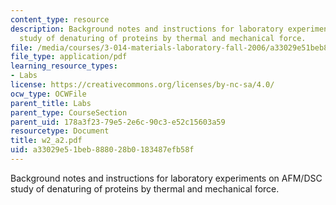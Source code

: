 ```yaml
---
content_type: resource
description: Background notes and instructions for laboratory experiments on AFM/DSC
  study of denaturing of proteins by thermal and mechanical force.
file: /media/courses/3-014-materials-laboratory-fall-2006/a33029e51beb888028b0183487efb58f_w2_a2.pdf
file_type: application/pdf
learning_resource_types:
- Labs
license: https://creativecommons.org/licenses/by-nc-sa/4.0/
ocw_type: OCWFile
parent_title: Labs
parent_type: CourseSection
parent_uid: 178a3f23-79e5-2e6c-90c3-e52c15603a59
resourcetype: Document
title: w2_a2.pdf
uid: a33029e5-1beb-8880-28b0-183487efb58f
---
```

Background notes and instructions for laboratory experiments on AFM/DSC study of denaturing of proteins by thermal and mechanical force.